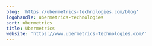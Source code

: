 ```yaml
---
blog: 'https://ubermetrics-technologies.com/blog'
logohandle: ubermetrics-technologies
sort: ubermetrics
title: Ubermetrics
website: 'https://www.ubermetrics-technologies.com/'
---
```


